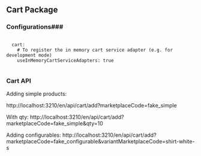 ## Cart Package ##

### Configurations###

```
  
  cart:
    # To register the in memory cart service adapter (e.g. for development mode)
    useInMemoryCartServiceAdapters: true
    
```

### Cart API ###

Adding simple products:

http://localhost:3210/en/api/cart/add?marketplaceCode=fake_simple

With qty:
http://localhost:3210/en/api/cart/add?marketplaceCode=fake_simple&qty=10

Adding configurables:
http://localhost:3210/en/api/cart/add?marketplaceCode=fake_configurable&variantMarketplaceCode=shirt-white-s
